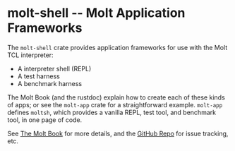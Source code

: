 # molt-shell -- Molt Application Frameworks

The `molt-shell` crate provides application frameworks for use with the Molt TCL interpreter:

*   A interpreter shell (REPL)
*   A test harness
*   A benchmark harness

The Molt Book (and the rustdoc) explain how to create each of these kinds of apps; or see
the `molt-app` crate for a straightforward example.  `molt-app` defines `moltsh`, which
provides a vanilla REPL, test tool, and benchmark tool, in one page of code.

See [The Molt Book](https://wjduquette.github.io/molt) for more details, and
the [GitHub Repo](https://github.com/wjduquette/molt) for issue tracking, etc.
